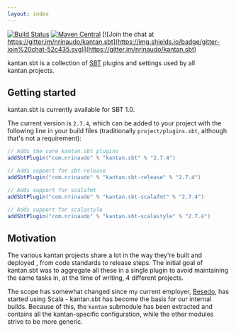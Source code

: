 ```yaml
---
layout: index
---
```


[![Build Status](https://travis-ci.org/nrinaudo/kantan.sbt.svg?branch=master)](https://travis-ci.org/nrinaudo/kantan.sbt)
[![Maven Central](https://maven-badges.herokuapp.com/maven-central/com.nrinaudo/kantan.sbt/badge.svg)](https://maven-badges.herokuapp.com/maven-central/com.nrinaudo/kantan.sbt)
[![Join the chat at https://gitter.im/nrinaudo/kantan.sbt](https://img.shields.io/badge/gitter-join%20chat-52c435.svg)](https://gitter.im/nrinaudo/kantan.sbt)

kantan.sbt is a collection of [SBT] plugins and settings used by all kantan.projects.

## Getting started

kantan.sbt is currently available for SBT 1.0.

The current version is `2.7.4`, which can be added to your project with the following line
in your build files (traditionally `project/plugins.sbt`, although that's not a requirement):

```scala
// Adds the core kantan.sbt plugins
addSbtPlugin("com.nrinaudo" % "kantan.sbt" % "2.7.4")

// Adds support for sbt-release
addSbtPlugin("com.nrinaudo" % "kantan.sbt-release" % "2.7.4")

// Adds support for scalafmt
addSbtPlugin("com.nrinaudo" % "kantan.sbt-scalafmt" % "2.7.4")

// Adds support for scalastyle
addSbtPlugin("com.nrinaudo" % "kantan.sbt-scalastyle" % "2.7.4")
```

## Motivation

The various kantan projects share a lot in the way they're built and deployed , from code standards
to release steps. The initial goal of kantan.sbt was to aggregate all these in a single plugin to
avoid maintaining the same tasks in, at the time of writing, 4 different projects.

The scope has somewhat changed since my current employer, [Besedo](https://besedo.com/), has started
using Scala - kantan.sbt has become the basis for our internal builds. Because of this, the `kantan`
submodule has been extracted and contains all the kantan-specific configuration, while the other modules
strive to be more generic.

[SBT]:https://www.scala-sbt.org/

